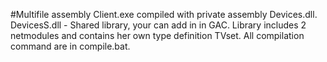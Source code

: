 #Multifile assembly
Client.exe compiled with private assembly Devices.dll.
DevicesS.dll - Shared library, your can add in in GAC.
Library includes 2 netmodules and contains her own type definition TVset.
All compilation command are in compile.bat.